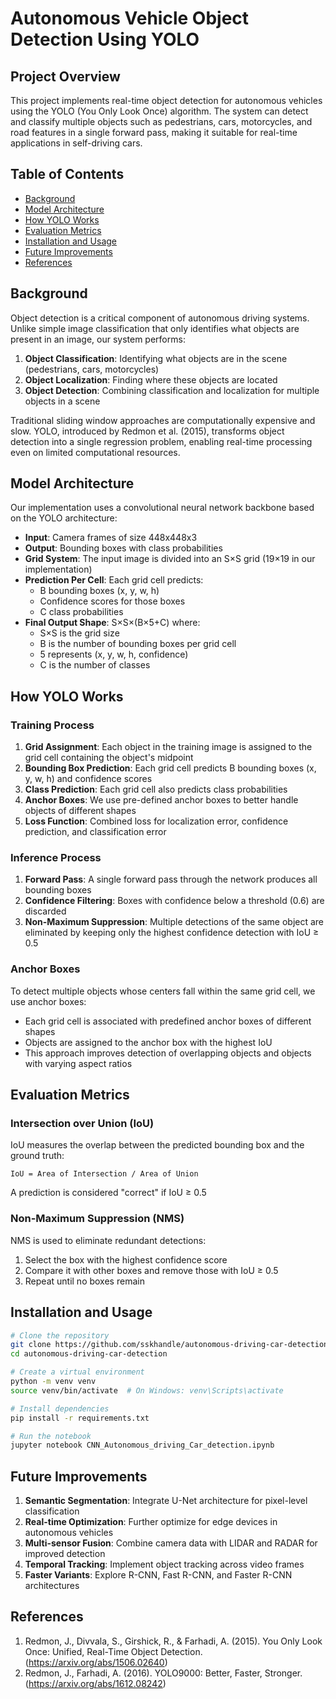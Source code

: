# Autonomous Vehicle Object Detection Using YOLO

## Project Overview

This project implements real-time object detection for autonomous vehicles using the YOLO (You Only Look Once) algorithm. The system can detect and classify multiple objects such as pedestrians, cars, motorcycles, and road features in a single forward pass, making it suitable for real-time applications in self-driving cars.

## Table of Contents

- [Background](#background)
- [Model Architecture](#model-architecture)
- [How YOLO Works](#how-yolo-works)
- [Evaluation Metrics](#evaluation-metrics)
- [Installation and Usage](#installation-and-usage)
- [Future Improvements](#future-improvements)
- [References](#references)

## Background

Object detection is a critical component of autonomous driving systems. Unlike simple image classification that only identifies what objects are present in an image, our system performs:

1. **Object Classification**: Identifying what objects are in the scene (pedestrians, cars, motorcycles)
2. **Object Localization**: Finding where these objects are located
3. **Object Detection**: Combining classification and localization for multiple objects in a scene

Traditional sliding window approaches are computationally expensive and slow. YOLO, introduced by Redmon et al. (2015), transforms object detection into a single regression problem, enabling real-time processing even on limited computational resources.

## Model Architecture

Our implementation uses a convolutional neural network backbone based on the YOLO architecture:

- **Input**: Camera frames of size 448x448x3
- **Output**: Bounding boxes with class probabilities
- **Grid System**: The input image is divided into an S×S grid (19×19 in our implementation)
- **Prediction Per Cell**: Each grid cell predicts:
  - B bounding boxes (x, y, w, h)
  - Confidence scores for those boxes
  - C class probabilities
- **Final Output Shape**: S×S×(B×5+C) where:
  - S×S is the grid size
  - B is the number of bounding boxes per grid cell
  - 5 represents (x, y, w, h, confidence)
  - C is the number of classes

## How YOLO Works

### Training Process

1. **Grid Assignment**: Each object in the training image is assigned to the grid cell containing the object's midpoint
2. **Bounding Box Prediction**: Each grid cell predicts B bounding boxes (x, y, w, h) and confidence scores
3. **Class Prediction**: Each grid cell also predicts class probabilities
4. **Anchor Boxes**: We use pre-defined anchor boxes to better handle objects of different shapes
5. **Loss Function**: Combined loss for localization error, confidence prediction, and classification error

### Inference Process

1. **Forward Pass**: A single forward pass through the network produces all bounding boxes
2. **Confidence Filtering**: Boxes with confidence below a threshold (0.6) are discarded
3. **Non-Maximum Suppression**: Multiple detections of the same object are eliminated by keeping only the highest confidence detection with IoU ≥ 0.5

### Anchor Boxes

To detect multiple objects whose centers fall within the same grid cell, we use anchor boxes:

- Each grid cell is associated with predefined anchor boxes of different shapes
- Objects are assigned to the anchor box with the highest IoU
- This approach improves detection of overlapping objects and objects with varying aspect ratios

## Evaluation Metrics

### Intersection over Union (IoU)

IoU measures the overlap between the predicted bounding box and the ground truth:

```
IoU = Area of Intersection / Area of Union
```

A prediction is considered "correct" if IoU ≥ 0.5

### Non-Maximum Suppression (NMS)

NMS is used to eliminate redundant detections:

1. Select the box with the highest confidence score
2. Compare it with other boxes and remove those with IoU ≥ 0.5
3. Repeat until no boxes remain

## Installation and Usage

```bash
# Clone the repository
git clone https://github.com/sskhandle/autonomous-driving-car-detection.git
cd autonomous-driving-car-detection

# Create a virtual environment
python -m venv venv
source venv/bin/activate  # On Windows: venv\Scripts\activate

# Install dependencies
pip install -r requirements.txt

# Run the notebook
jupyter notebook CNN_Autonomous_driving_Car_detection.ipynb
```

## Future Improvements

1. **Semantic Segmentation**: Integrate U-Net architecture for pixel-level classification
2. **Real-time Optimization**: Further optimize for edge devices in autonomous vehicles
3. **Multi-sensor Fusion**: Combine camera data with LIDAR and RADAR for improved detection
4. **Temporal Tracking**: Implement object tracking across video frames
5. **Faster Variants**: Explore R-CNN, Fast R-CNN, and Faster R-CNN architectures

## References

1. Redmon, J., Divvala, S., Girshick, R., & Farhadi, A. (2015). You Only Look Once: Unified, Real-Time Object Detection. (https://arxiv.org/abs/1506.02640)
2. Redmon, J., Farhadi, A. (2016). YOLO9000: Better, Faster, Stronger. (https://arxiv.org/abs/1612.08242)
